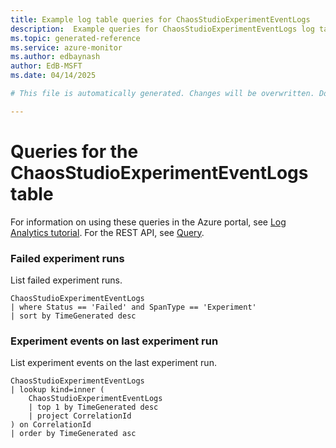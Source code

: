 ```yaml
---
title: Example log table queries for ChaosStudioExperimentEventLogs
description:  Example queries for ChaosStudioExperimentEventLogs log table
ms.topic: generated-reference
ms.service: azure-monitor
ms.author: edbaynash
author: EdB-MSFT
ms.date: 04/14/2025

# This file is automatically generated. Changes will be overwritten. Do not change this file directly. 

---
```


# Queries for the ChaosStudioExperimentEventLogs table

For information on using these queries in the Azure portal, see [Log Analytics tutorial](/azure/azure-monitor/logs/log-analytics-tutorial). For the REST API, see [Query](/azure/azure-monitor/logs/api/overview).


### Failed experiment runs  


List failed experiment runs.  

```query
ChaosStudioExperimentEventLogs
| where Status == 'Failed' and SpanType == 'Experiment'
| sort by TimeGenerated desc
```



### Experiment events on last experiment run  


List experiment events on the last experiment run.  

```query
ChaosStudioExperimentEventLogs
| lookup kind=inner (
    ChaosStudioExperimentEventLogs
    | top 1 by TimeGenerated desc
    | project CorrelationId
) on CorrelationId
| order by TimeGenerated asc
```

